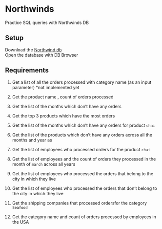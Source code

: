 # Northwinds
Practice SQL queries with Northwinds DB

## Setup
Download the [Northwind db](https://github.com/nashville-software-school/bangazon-corp/blob/master/orientation/resources/challenges/assets/northwind.db)  
Open the database with DB Browser

## Requirements
1. Get a list of all the orders processed with category name (as an input parameter) *not implemented yet

1. Get the product name , count of orders processed

1. Get the list of the months which don’t have any orders

1. Get the top 3 products which have the most orders

1. Get the list of the months which don’t have any orders for product `chai`

1. Get the list of the products which don’t have any orders across all the months and year as

1. Get the list of employees who processed orders for the product `chai`

1. Get the list of employees and the count of orders they processed in the month of `march` across all years

1. Get the list of employees who processed the orders that belong to the city in which they live

1. Get the list of employees who processed the orders that don’t belong to the city in which they live

1. Get the shipping companies that processed ordersfor the category `Seafood`

1. Get the category name and count of orders processed by employees in the USA
